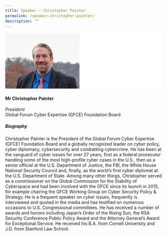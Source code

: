 ```yaml
---
title: Speaker – Christopher Painter
permalink: /speaker-christopher-painter/
description: ""
---
```

![](/images/Speakers/Christopher%20Painter.jpg)

#### **Mr Christopher Painter**

*President*  
Global Forum Cyber Expertise (GFCE) Foundation Board

##### **Biography**
Christopher Painter is the President of the Global Forum Cyber Expertise (GFCE) Foundation Board and a globally recognized leader on cyber policy, cyber diplomacy, cybersecurity and combatting cybercrime. He has been at the vanguard of cyber issues for over 27 years, first as a federal prosecutor handling some of the most high-profile cyber cases in the U.S., then as a senior official at the U.S. Department of Justice, the FBI, the White House National Security Council and, finally, as the world’s first cyber diplomat at the U.S. Department of State. Among many other things, Christopher served as a commissioner on the Global Commission for the Stability of Cyberspace and had been involved with the GFCE since its launch in 2015, for example chairing the GFCE Working Group on Cyber Security Policy & Strategy. He is a frequent speaker on cyber issues, frequently is interviewed and quoted in the media and has testified on numerous occasions to U.S. Congressional committees. He has received a number of awards and honors including Japan’s Order of the Rising Sun, the RSA Security Conference Public Policy Award and the Attorney General’s Award for Exceptional Service. He received his B.A. from Cornell University and J.D. from Stanford Law School.
